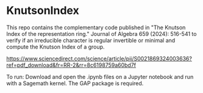 # KnutsonIndex
This repo contains the complementary code published in "The Knutson Index of the representation ring." Journal of Algebra 659 (2024): 516-541 to verify if an irreducible character is regular invertible or minimal and compute the Knutson Index of a group.

 https://www.sciencedirect.com/science/article/pii/S0021869324003636?ref=pdf_download&fr=RR-2&rr=8c6198759a60bd7f

To run: Download and open the .ipynb files on a Jupyter notebook and run with a Sagemath kernel. The GAP package is required.
